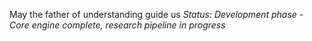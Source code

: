 May the father of understanding guide us
*Status: Development phase - Core engine complete, research pipeline in progress*


